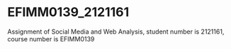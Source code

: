 # EFIMM0139_2121161
Assignment of Social Media and Web Analysis, student number is 2121161, course number is EFIMM0139
